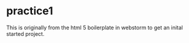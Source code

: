 # practice1

This is originally from the html 5 boilerplate in webstorm to get an inital started project.
